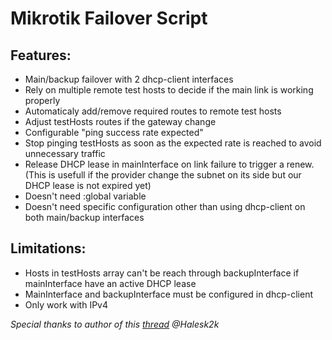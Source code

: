 # Mikrotik Failover Script
## Features:
- Main/backup failover with 2 dhcp-client interfaces
- Rely on multiple remote test hosts to decide if the main link is working properly
- Automaticaly add/remove required routes to remote test hosts
- Adjust testHosts routes if the gateway change
- Configurable "ping success rate expected"
- Stop pinging testHosts as soon as the expected rate is reached to avoid unnecessary traffic
- Release DHCP lease in mainInterface on link failure to trigger a renew.
(This is usefull if the provider change the subnet on its side but our DHCP lease is not expired yet)
- Doesn't need :global variable
- Doesn't need specific configuration other than using dhcp-client on both main/backup interfaces

## Limitations:
- Hosts in testHosts array can't be reach through backupInterface if mainInterface have an active DHCP lease
- MainInterface and backupInterface must be configured in dhcp-client
- Only work with IPv4

*Special thanks to author of this [thread](https://forum.mikrotik.com/viewtopic.php?p=875199&hilit=renew+ip#p875199) @Halesk2k*
